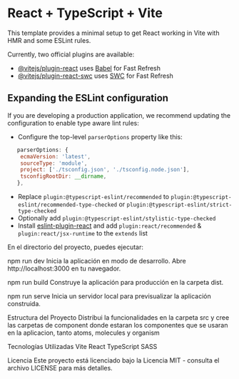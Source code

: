 # React + TypeScript + Vite

This template provides a minimal setup to get React working in Vite with HMR and some ESLint rules.

Currently, two official plugins are available:

- [@vitejs/plugin-react](https://github.com/vitejs/vite-plugin-react/blob/main/packages/plugin-react/README.md) uses [Babel](https://babeljs.io/) for Fast Refresh
- [@vitejs/plugin-react-swc](https://github.com/vitejs/vite-plugin-react-swc) uses [SWC](https://swc.rs/) for Fast Refresh

## Expanding the ESLint configuration

If you are developing a production application, we recommend updating the configuration to enable type aware lint rules:

- Configure the top-level `parserOptions` property like this:

```js
   parserOptions: {
    ecmaVersion: 'latest',
    sourceType: 'module',
    project: ['./tsconfig.json', './tsconfig.node.json'],
    tsconfigRootDir: __dirname,
   },
```

- Replace `plugin:@typescript-eslint/recommended` to `plugin:@typescript-eslint/recommended-type-checked` or `plugin:@typescript-eslint/strict-type-checked`
- Optionally add `plugin:@typescript-eslint/stylistic-type-checked`
- Install [eslint-plugin-react](https://github.com/jsx-eslint/eslint-plugin-react) and add `plugin:react/recommended` & `plugin:react/jsx-runtime` to the `extends` list


En el directorio del proyecto, puedes ejecutar:

npm run dev
Inicia la aplicación en modo de desarrollo. Abre http://localhost:3000 en tu navegador.

npm run build
Construye la aplicación para producción en la carpeta dist.

npm run serve
Inicia un servidor local para previsualizar la aplicación construida.

Estructura del Proyecto
Distribui la funcionalidades en la carpeta src y cree las carpetas de component donde estaran los componentes que se usaran en la aplicacion, tanto atoms, molecules y organism

Tecnologías Utilizadas
Vite
React
TypeScript
SASS




Licencia
Este proyecto está licenciado bajo la Licencia MIT - consulta el archivo LICENSE para más detalles.
